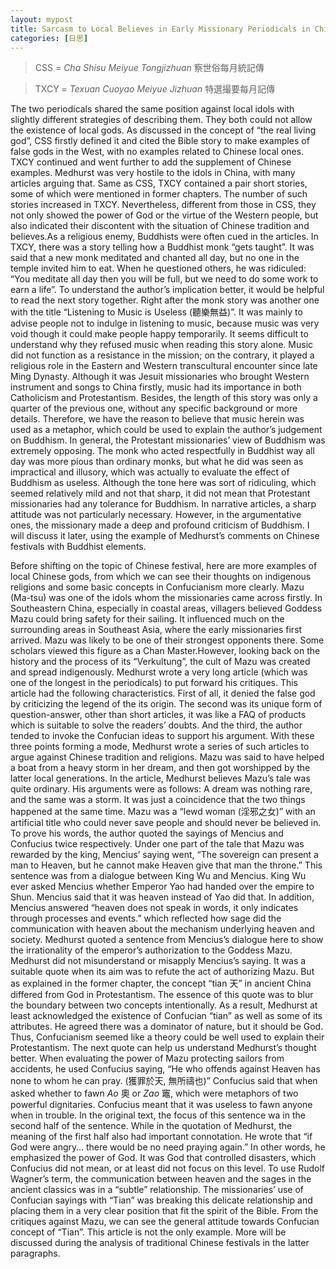 ```yaml
---
layout: mypost
title: Sarcasm to Local Believes in Early Missionary Periodicals in China
categories: [日思]
---
```




> CSS = *Cha Shisu Meiyue Tongjizhuan* 察世俗每月統記傳

> TXCY = *Texuan Cuoyao Meiyue Jizhuan* 特選撮要每月記傳



The two periodicals shared the same position against local idols with slightly different strategies of describing them. They both could not allow the existence of local gods. As discussed in the concept of “the real living god”, CSS firstly defined it and cited the Bible story to make examples of false gods in the West, with no examples related to Chinese local ones. TXCY continued and went further to add the supplement of Chinese examples. Medhurst was very hostile to the idols in China, with many articles arguing that. Same as CSS, TXCY contained a pair short stories, some of which were mentioned in former chapters. The number of such stories increased in TXCY. Nevertheless, different from those in CSS, they not only showed the power of God or the virtue of the Western people, but also indicated their discontent with the situation of Chinese tradition and believes.As a religious enemy, Buddhists were often cued in the articles. In TXCY, there was a story telling how a Buddhist monk “gets taught”. It was said that a new monk meditated and chanted all day, but no one in the temple invited him to eat. When he questioned others, he was ridiculed: “You meditate all day then you will be full, but we need to do some work to earn a life”. To understand the author’s implication better, it would be helpful to read the next story together. Right after the monk story was another one with the title “Listening to Music is Useless (聽樂無益)”. It was mainly to advise people not to indulge in listening to music, because music was very void though it could make people happy temporarily. It seems difficult to understand why they refused music when reading this story alone. Music did not function as a resistance in the mission; on the contrary, it played a religious role in the Eastern and Western transcultural encounter since late Ming Dynasty. Although it was Jesuit missionaries who brought Western instrument and songs to China firstly, music had its importance in both Catholicism and Protestantism. Besides, the length of this story was only a quarter of the previous one, without any specific background or more details. Therefore, we have the reason to believe that music herein was used as a metaphor, which could be used to explain the author’s judgement on Buddhism. In general, the Protestant missionaries’ view of Buddhism was extremely opposing. The monk who acted respectfully in Buddhist way all day was more pious than ordinary monks, but what he did was seen as impractical and illusory, which was actually to evaluate the effect of Buddhism as useless. Although the tone here was sort of ridiculing, which seemed relatively mild and not that sharp, it did not mean that Protestant missionaries had any tolerance for Buddhism. In narrative articles, a sharp attitude was not particularly necessary. However, in the argumentative ones, the missionary made a deep and profound criticism of Buddhism. I will discuss it later, using the example of Medhurst’s comments on Chinese festivals with Buddhist elements.



Before shifting on the topic of Chinese festival, here are more examples of local Chinese gods, from which we can see their thoughts on indigenous religions and some basic concepts in Confucianism more clearly. Mazu (Ma-tsu) was one of the idols whom the missionaries came across firstly. In Southeastern China, especially in coastal areas, villagers believed Goddess Mazu could bring safety for their sailing. It influenced much on the surrounding areas in Southeast Asia, where the early missionaries first arrived. Mazu was likely to be one of their strongest opponents there. Some scholars viewed this figure as a Chan Master.However, looking back on the history and the process of its “Verkultung”, the cult of Mazu was created and spread indigenously. Medhurst wrote a very long article (which was one of the longest in the periodicals) to put forward his critiques. This article had the following characteristics. First of all, it denied the false god by criticizing the legend of the its origin. The second was its unique form of question-answer, other than short articles, it was like a FAQ of products which is suitable to solve the readers’ doubts. And the third, the author tended to invoke the Confucian ideas to support his argument. With these three points forming a mode, Medhurst wrote a series of such articles to argue against Chinese tradition and religions. Mazu was said to have helped a boat from a heavy storm in her dream, and then got worshipped by the latter local generations. In the article, Medhurst believes Mazu’s tale was quite ordinary. His arguments were as follows: A dream was nothing rare, and the same was a storm. It was just a coincidence that the two things happened at the same time. Mazu was a “lewd woman (淫邪之女)” with an artificial title who could never save people and should never be believed in. To prove his words, the author quoted the sayings of Mencius and Confucius twice respectively. Under one part of the tale that Mazu was rewarded by the king, Mencius’ saying went, “The sovereign can present a man to Heaven, but he cannot make Heaven give that man the throne.” This sentence was from a dialogue between King Wu and Mencius. King Wu ever asked Mencius whether Emperor Yao had handed over the empire to Shun. Mencius said that it was heaven instead of Yao did that. In addition, Mencius answered “heaven does not speak in words, it only indicates through processes and events.” which reflected how sage did the communication with heaven about the mechanism underlying heaven and society. Medhurst quoted a sentence from Mencius’s dialogue here to show the irrationality of the emperor’s authorization to the Goddess Mazu. Medhurst did not misunderstand or misapply Mencius’s saying. It was a suitable quote when its aim was to refute the act of authorizing Mazu. But as explained in the former chapter, the concept “tian 天” in ancient China differed from God in Protestantism. The essence of this quote was to blur the boundary between two concepts intentionally. As a result, Medhurst at least acknowledged the existence of Confucian “tian” as well as some of its attributes. He agreed there was a dominator of nature, but it should be God. Thus, Confucianism seemed like a theory could be well used to explain their Protestantism. The next quote can help us understand Medhurst’s thought better. When evaluating the power of Mazu protecting sailors from accidents, he used Confucius saying, “He who offends against Heaven has none to whom he can pray. (獲罪於天, 無所禱也)” Confucius said that when asked whether to fawn *Ao* 奧 or *Zao* 竈, which were metaphors of two powerful dignitaries. Confucius meant that it was useless to fawn anyone when in trouble. In the original text, the focus of this sentence wa in the second half of the sentence. While in the quotation of Medhurst, the meaning of the first half also had important connotation. He wrote that “if God were angry… there would be no need praying again.” In other words, he emphasized the power of God. It was God that controlled disasters, which Confucius did not mean, or at least did not focus on this level. To use Rudolf Wagner’s term, the communication between heaven and the sages in the ancient classics was in a “subtle” relationship. The missionaries’ use of Confucian sayings with “Tian” was breaking this delicate relationship and placing them in a very clear position that fit the spirit of the Bible. From the critiques against Mazu, we can see the general attitude towards Confucian concept of “Tian”. This article is not the only example. More will be discussed during the analysis of traditional Chinese festivals in the latter paragraphs.
